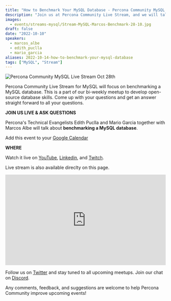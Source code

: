 ```yaml
---
title: "How to Benchmark Your MySQL Database - Percona Community MySQL Live Stream & Chat - Oct 14th"
description: "Join us at Percona Community Live Stream, and we will talk about benchmarking your MySQL database with database experts on Friday, October 28th at 9:00 AM EDT  / 03:00 PM CEST/ 06:30 PM IST."
images:
  - events/streams-mysql/Stream-MySQL-Marcos-Benchmark-28-10.jpg
draft: false
date: "2022-10-10"
speakers:
  - marcos_albe
  - edith_puclla
  - mario_garcia
aliases: 2022-10-14-how-to-benchmark-your-mysql-database
tags: ["MySQL", "Stream"]
---
```


![Percona Community MySQL Live Stream Oct 28th](events/streams-mysql/Stream-MySQL-Marcos-Benchmark-28-10.jpg)

Percona Community Live Stream for MySQL will focus on benchmarking a MySQL database. This is a part of our bi-weekly meetup to develop open-source database skills. Come up with your questions and get an answer straight forward to all your questions.

**JOIN US LIVE & ASK QUESTIONS**

Percona's Technical Evangelists Edith Puclla and Mario Garcia together with Marcos Albe will talk about **benchmarking a MySQL database**.

Add this event to your [Google Calendar](https://links.restream.io/u/click?_t=7c71e062a2f54e62870e627696e7facb&_m=442cd449f49541fe9ba09555f1bacdb0&_e=F-Q85AvccO3zr3B8_adj_i9QcewZqcz2sftDlE2HhJZXyr4QVC3r2KPoVJ8gPM6QeZf-r8mdEVWRaETq2ae0l_QETddpYW6pUOLsnpn4962otFbUbZ2UAmmxL7tvqKJ8xbhV4tSyKBIXTNwd7dIwJzbWV512LUpKQZPuu7tvXiZl0PeddXE_Jp5898bpwDv_guaYIH2VX4ZWL45vJ0ca3cuNsZA3mS0jJzdgcD9oOdu5xvg30MNv51EI6XzoGOy8KdRopcINBa7N0CXlPSdN2FHKV0tT1hMwZ4OBbvgJfZ7o92eb5r4INXRrntbOPd8CfSyWqFvooDdU1ZEsSdW42AWFFKMttgJLvDX4cfjNVu27Y3UOA-TNXywnK0uw1l3TqC9MYvhaNS2lBtzgClBxJff7AvFQQhp4_MEI8RLUz8T6sNKxudo4fMCIUgtO9-nC6LqYe-vs1_c2AK2av804t33elOD8j2x4ppIDwEPuMJRZmjlmkZpX8gBnwsrvJcqtthmsmD5tXPGFvWziYSZH4N3rarucI77gm8K1hKdzHJRueNdQujfoC2Q7XyXfn4sZT0cGVubKWt-Bd05Xu2NehxCfnHwZDzbwi1yurClvjOM3jnhsUUPHmr3Ie-TZo0H2U4DR5C-yRwAoClBWL6Z5nmhXVLfsmP0l-yXJIkEhKxdrFvlGNektWkko39yql0sYNs8tP2Or3I3fGeLzYQkMwvWAA_qdknc-yIfolavxTd3CBelhX-yAifE6CqJjVZxKfq8yf8YMUKhO58TzmbnRPMPLtaNCHT8q3I4gUiJa5JmtD5XViVjdRbscV2Tm45ElqfWI40ioxXwTofKouAzgVIbgi0uS9AVB5zzH9-ncX3_qfsSIMMhVFBU6IyxvdQ_Dr0VbX1RW6uyc47YXJejSN4jnIGHEPC7HDo31V4j4GSbwXUdHqQ2FA9SHdAmb21mQcdMZOTetU9icwmkCmjSSXw%3D%3D)

**WHERE**

Watch it live on [YouTube](https://www.youtube.com/watch?v=7QYYARX5by8), [Linkedin](https://www.linkedin.com/video/event/urn:li:ugcPost:6990580966092103680/), and [Twitch](https://www.twitch.tv/perconacommunity).

Live stream is also available direclty on this page.

<div style="padding:56.25% 0 0 0;position:relative;"><iframe src="https://player.restream.io/?token=e4c049258fa94e2ca0fbe5bc2f594f5d" allow="autoplay" allowfullscreen frameborder="0" style="position:absolute;top:0;left:0;width:100%;height:100%;"/></iframe></div>

Follow us on [Twitter](https://twitter.com/PerconaBytes) and stay tuned to all upcoming meetups. Join our chat on [Discord](http://per.co.na/discord).

Any comments, feedback, and suggestions are welcome to help Percona Community improve upcoming events!

